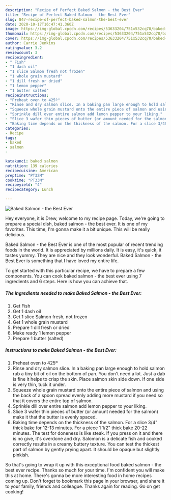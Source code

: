 ```yaml
---
description: "Recipe of Perfect Baked Salmon - the Best Ever"
title: "Recipe of Perfect Baked Salmon - the Best Ever"
slug: 847-recipe-of-perfect-baked-salmon-the-best-ever
date: 2020-10-17T16:47:41.360Z
image: https://img-global.cpcdn.com/recipes/53633204/751x532cq70/baked-salmon-the-best-ever-recipe-main-photo.jpg
thumbnail: https://img-global.cpcdn.com/recipes/53633204/751x532cq70/baked-salmon-the-best-ever-recipe-main-photo.jpg
cover: https://img-global.cpcdn.com/recipes/53633204/751x532cq70/baked-salmon-the-best-ever-recipe-main-photo.jpg
author: Carrie Jenkins
ratingvalue: 3.2
reviewcount: 3
recipeingredient:
- " Fish"
- "1 dash oil"
- "1 slice Salmon fresh not frozen"
- "1 whole grain mustard"
- "1 dill fresh or dried"
- "1 lemon pepper"
- "1 butter salted"
recipeinstructions:
- "Preheat oven to 425º"
- "Rinse and dry salmon slice. In a baking pan large enough to hold salmon rub a tiny bit of oil on the bottom of pan. You don&#39;t need a lot. Just a dab is fine it helps to crisp the skin. Place salmon skin side down. If one side is very thin, tuck it under."
- "Squeeze whole grain mustard onto the entire piece of salmon and using the back of a spoon spread evenly adding more mustard if you need so that it covers the entire top of salmon."
- "Sprinkle dill over entire salmon add lemon pepper to your liking."
- "Slice 3 wafer thin pieces of butter (or amount needed for the salmon) make it that the butter is evenly spaced."
- "Baking time depends on the thickness of the salmon. For a slice 3/4&#34; thick bake for 12-13 minutes. For a piece 1 1/2&#34; thick bake 20-22 minutes. The test for doneness is like steak. If you press on it and there is no give, it&#39;s overdone and dry. Salomon is a delicate fish and cooked correctly results in a creamy buttery texture. You can test the thickest part of salmon by gently prying apart. It should be opaque but slightly pinkish."
categories:
- Recipe
tags:
- baked
- salmon
- 

katakunci: baked salmon  
nutrition: 139 calories
recipecuisine: American
preptime: "PT32M"
cooktime: "PT33M"
recipeyield: "4"
recipecategory: Lunch

---
```



![Baked Salmon - the Best Ever](https://img-global.cpcdn.com/recipes/53633204/751x532cq70/baked-salmon-the-best-ever-recipe-main-photo.jpg)

Hey everyone, it is Drew, welcome to my recipe page. Today, we're going to prepare a special dish, baked salmon - the best ever. It is one of my favorites. This time, I'm gonna make it a bit unique. This will be really delicious.

Baked Salmon - the Best Ever is one of the most popular of recent trending foods in the world. It is appreciated by millions daily. It is easy, it's quick, it tastes yummy. They are nice and they look wonderful. Baked Salmon - the Best Ever is something that I have loved my entire life.




To get started with this particular recipe, we have to prepare a few components. You can cook baked salmon - the best ever using 7 ingredients and 6 steps. Here is how you can achieve that.

<!--inarticleads1-->

##### The ingredients needed to make Baked Salmon - the Best Ever:

1. Get  Fish
1. Get 1 dash oil
1. Get 1 slice Salmon fresh, not frozen
1. Get 1 whole grain mustard
1. Prepare 1 dill fresh or dried
1. Make ready 1 lemon pepper
1. Prepare 1 butter (salted)




<!--inarticleads2-->

##### Instructions to make Baked Salmon - the Best Ever:

1. Preheat oven to 425º
1. Rinse and dry salmon slice. In a baking pan large enough to hold salmon rub a tiny bit of oil on the bottom of pan. You don&#39;t need a lot. Just a dab is fine it helps to crisp the skin. Place salmon skin side down. If one side is very thin, tuck it under.
1. Squeeze whole grain mustard onto the entire piece of salmon and using the back of a spoon spread evenly adding more mustard if you need so that it covers the entire top of salmon.
1. Sprinkle dill over entire salmon add lemon pepper to your liking.
1. Slice 3 wafer thin pieces of butter (or amount needed for the salmon) make it that the butter is evenly spaced.
1. Baking time depends on the thickness of the salmon. For a slice 3/4&#34; thick bake for 12-13 minutes. For a piece 1 1/2&#34; thick bake 20-22 minutes. The test for doneness is like steak. If you press on it and there is no give, it&#39;s overdone and dry. Salomon is a delicate fish and cooked correctly results in a creamy buttery texture. You can test the thickest part of salmon by gently prying apart. It should be opaque but slightly pinkish.




So that's going to wrap it up with this exceptional food baked salmon - the best ever recipe. Thanks so much for your time. I'm confident you will make this at home. There's gonna be more interesting food in home recipes coming up. Don't forget to bookmark this page in your browser, and share it to your family, friends and colleague. Thanks again for reading. Go on get cooking!
